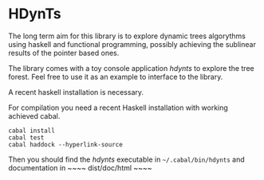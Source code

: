 
# HDynTs

The long term aim for this library is to explore dynamic trees algorythms using haskell and functional programming, possibly achieving the sublinear results of the pointer based ones.

The library comes with a toy console application *hdynts* to explore the tree forest. Feel free to use it as an example to interface to the library.

A recent haskell installation is necessary.

For compilation you need a recent Haskell installation with working achieved cabal.

~~~~
cabal install
cabal test
cabal haddock --hyperlink-source
~~~~

Then you should find the *hdynts* executable in ```~/.cabal/bin/hdynts``` and documentation in ~~~~ dist/doc/html ~~~~




